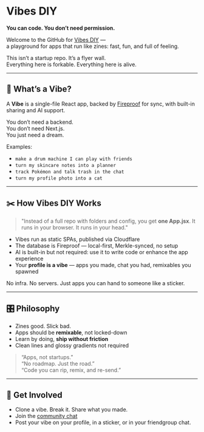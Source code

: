 # Vibes DIY

**You can code. You don’t need permission.**

Welcome to the GitHub for [Vibes DIY](https://vibes.diy) —  
a playground for apps that run like zines: fast, fun, and full of feeling.

This isn’t a startup repo. It’s a flyer wall.  
Everything here is forkable. Everything here is alive.

---

## 🧷 What’s a Vibe?

A **Vibe** is a single-file React app, backed by [Fireproof](https://fireproof.storage) for sync, with built-in sharing and AI support.

You don’t need a backend.  
You don’t need Next.js.  
You just need a dream.

Examples:
- `make a drum machine I can play with friends`
- `turn my skincare notes into a planner`
- `track Pokémon and talk trash in the chat`
- `turn my profile photo into a cat`

---

## ✂️ How Vibes DIY Works

> "Instead of a full repo with folders and config, you get **one App.jsx**. It runs in your browser. It runs in your head."

- Vibes run as static SPAs, published via Cloudflare
- The database is Fireproof — local-first, Merkle-synced, no setup
- AI is built-in but not required: use it to write code or enhance the app experience
- Your **profile is a vibe** — apps you made, chat you had, remixables you spawned

No infra. No servers. Just apps you can hand to someone like a sticker.

---

## 🎛 Philosophy

- Zines good. Slick bad.
- Apps should be **remixable**, not locked-down
- Learn by doing, **ship without friction**
- Clean lines and glossy gradients not required

> “Apps, not startups.”  
> “No roadmap. Just the road.”  
> “Code you can rip, remix, and re-send.”

---

## 📼 Get Involved



- Clone a vibe. Break it. Share what you made.
- Join the [community chat](https://discord.gg/DbSXGqvxFc) 
- Post your vibe on your profile, in a sticker, or in your friendgroup chat.
